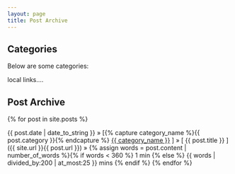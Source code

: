 ```yaml
---
layout: page
title: Post Archive
---
```


<h2>Categories</h2>

Below are some categories:

local links....

<h2>Post Archive</h2>

{% for post in site.posts %}

{{ post.date | date_to_string }} » [{% capture category_name %}{{ post.category }}{% endcapture %} <a href="/category/{{ category_name }}">{{ category_name }}</a> ] » [ {{ post.title }} ]({{ site.url }}{{ post.url }}) » {% assign words = post.content | number_of_words %}{% if words < 360 %} 1 min {% else %} {{ words | divided_by:200 | at_most:25 }} mins {% endif %} {% endfor %}
